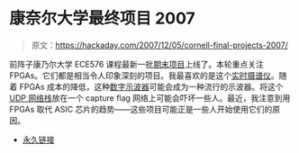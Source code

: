 # 康奈尔大学最终项目 2007

> 原文：<https://hackaday.com/2007/12/05/cornell-final-projects-2007/>

前阵子康乃尔大学 ECE576 课程最新一批[期末项目](http://instruct1.cit.cornell.edu/courses/ece576/FinalProjects/)上线了。本轮重点关注 FPGAs。它们都是相当令人印象深刻的项目。我最喜欢的是这个[实时摄谱仪](http://instruct1.cit.cornell.edu/courses/ece576/FinalProjects/f2007/tjs49aw259/index.html)。随着 FPGAs 成本的降低，这种[数字示波器](http://instruct1.cit.cornell.edu/courses/ece576/FinalProjects/f2007/chc58/index.htm)可能会成为一种流行的示波器。将这个 [UDP 网络栈](http://instruct1.cit.cornell.edu/courses/ece576/FinalProjects/f2007/mjk64_hmm32_jdp45/mjk64_hmm32_jdp45/index.html)放在一个 capture flag 网络上可能会吓坏一些人。最近，我注意到用 FPGAs 取代 ASIC 芯片的趋势——这些项目可能正是一些人开始使用它们的原因。

*   [永久链接](http://instruct1.cit.cornell.edu/courses/ece576/FinalProjects/)